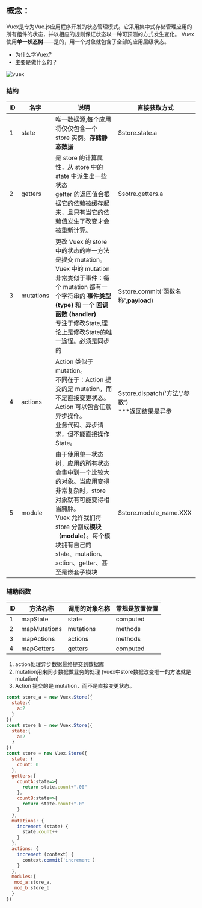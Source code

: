 

## 概念：

Vuex是专为Vue.js应用程序开发的状态管理模式。它采用集中式存储管理应用的所有组件的状态，并以相应的规则保证状态以一种可预测的方式发生变化。
Vuex 使用**单一状态树**——是的，用一个对象就包含了全部的应用层级状态。

* 为什么学Vuex?
* 主要是做什么的？

![vuex](/Users/wlp6897/Documents/项目/学习/VUE/图片/vuex.png)

### 结构

| ID   | 名字      | 说明                                                         | 直接获取方式                                          |
| ---- | --------- | ------------------------------------------------------------ | ----------------------------------------------------- |
| 1    | state     | 唯一数据源,每个应用将仅仅包含一个 store 实例。**存储静态数据** | $store.state.a                                        |
| 2    | getters   | 是 store 的计算属性，从 store 中的 state 中派生出一些状态<br />getter 的返回值会根据它的依赖被缓存起来，且只有当它的依赖值发生了改变才会被重新计算。 | $sotre.getters.a                                      |
| 3    | mutations | 更改 Vuex 的 store 中的状态的唯一方法是提交 mutation。Vuex 中的 mutation 非常类似于事件：每个 mutation 都有一个字符串的 **事件类型 (type)** 和 一个 **回调函数 (handler)**<br />专注于修改State,理论上是修改State的唯一途径。必须是同步的 | $store.commit('函数名称',**payload**)                 |
| 4    | actions   | Action 类似于 mutation。<br />不同在于：Action 提交的是 mutation，而不是直接变更状态。 Action 可以包含任意异步操作。<br />业务代码、异步请求，但不能直接操作State。 | $store.dispatch('方法','参数')<br />***返回结果是异步 |
| 5    | module    | 由于使用单一状态树，应用的所有状态会集中到一个比较大的对象。当应用变得非常复杂时，store 对象就有可能变得相当臃肿。<br />Vuex 允许我们将 store 分割成**模块（module）**。每个模块拥有自己的 state、mutation、action、getter、甚至是嵌套子模块 | $store.module_name.XXX                                |

### 辅助函数

| ID   | 方法名称     | 调用的对象名称 | 常规是放置位置 |
| ---- | ------------ | -------------- | -------------- |
| 1    | mapState     | state          | computed       |
| 2    | mapMutations | mutations      | methods        |
| 3    | mapActions   | actions        | methods        |
| 4    | mapGetters   | getters        | computed       |

1. action处理异步数据最终提交到数据库
2. mutation用来同步数据做业务的处理 (vuex中store数据改变唯一的方法就是mutation)
3. Action 提交的是 mutation，而不是直接变更状态。

```js
const store_a = new Vuex.Store({
  state:{
    a:2
  }
})
const store_b = new Vuex.Store({
  state:{
    a:2
  }
})
const store = new Vuex.Store({
  state: {
    count: 0
  },
  getters:{
    countA:state=>{
      return state.count+".00"
    },
    countB:state=>{
      return state.count+".0"
    }
  },
  mutations: {
    increment (state) {
      state.count++
    }
  },
  actions: {
    increment (context) {
      context.commit('increment')
    }
  },
  modules:{
   mod_a:store_a,
   mod_b:store_b
  }
})
```

